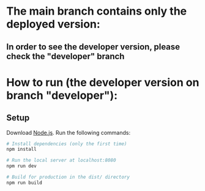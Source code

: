# The main branch contains only the deployed version:

## In order to see the developer version, please check the "developer" branch


# How to run (the developer version on branch "developer"):

## Setup
Download [Node.js](https://nodejs.org/en/download/).
Run the following commands:

``` bash
# Install dependencies (only the first time)
npm install

# Run the local server at localhost:8080
npm run dev

# Build for production in the dist/ directory
npm run build
```
